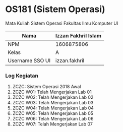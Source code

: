 # OS181 (Sistem Operasi)
Mata Kuliah Sistem Operasi Fakultas Ilmu Komputer UI

|Nama           | Izzan Fakhril Islam |
|---------------|---------------------|
|NPM            | 1606875806          |
|Kelas          | A                   |
|Username SSO UI| izzan.fakhril       |

<h3><b>Log Kegiatan</b></h3>

1. ZCZC: Sistem Operasi 2018 Awal 
2. ZCZC W01: Telah Mengerjakan Lab 01
3. ZCZC W02: Telah Mengerjakan Lab 02
4. ZCZC W03: Telah Mengerjakan Lab 03
5. ZCZC W04: Telah Mengerjakan Lab 04
6. ZCZC W05: Telah Mengerjakan Lab 05
7. ZCZC W06: Telah Mengerjakan Lab 06
8. ZCZC W07: Telah Mengerjakan Lab 07
